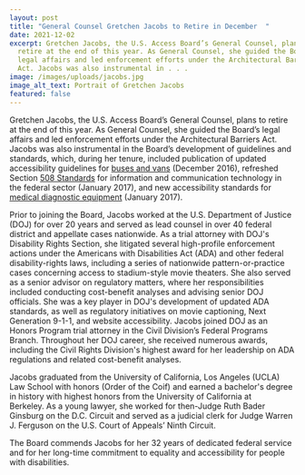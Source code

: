 ```yaml
---
layout: post
title: "General Counsel Gretchen Jacobs to Retire in December  "
date: 2021-12-02
excerpt: Gretchen Jacobs, the U.S. Access Board’s General Counsel, plans to
  retire at the end of this year. As General Counsel, she guided the Board’s
  legal affairs and led enforcement efforts under the Architectural Barriers
  Act. Jacobs was also instrumental in . . .
image: /images/uploads/jacobs.jpg
image_alt_text: Portrait of Gretchen Jacobs
featured: false
---
```

Gretchen Jacobs, the U.S. Access Board’s General Counsel, plans to retire at the end of this year. As General Counsel, she guided the Board’s legal affairs and led enforcement efforts under the Architectural Barriers Act. Jacobs was also instrumental in the Board’s development of guidelines and standards, which, during her tenure, included publication of updated accessibility guidelines for [buses and vans](https://www.access-board.gov/ada/vehicles/) (December 2016), refreshed Section [508 Standards](https://www.access-board.gov/ict/) for information and communication technology in the federal sector (January 2017), and new accessibility standards for [medical diagnostic equipment](https://www.access-board.gov/mde/) (January 2017).

Prior to joining the Board, Jacobs worked at the U.S. Department of Justice (DOJ) for over 20 years and served as lead counsel in over 40 federal district and appellate cases nationwide. As a trial attorney with DOJ's Disability Rights Section, she litigated several high-profile enforcement actions under the Americans with Disabilities Act (ADA) and other federal disability-rights laws, including a series of nationwide pattern-or-practice cases concerning access to stadium-style movie theaters. She also served as a senior advisor on regulatory matters, where her responsibilities included conducting cost-benefit analyses and advising senior DOJ officials. She was a key player in DOJ's development of updated ADA standards, as well as regulatory initiatives on movie captioning, Next Generation 9-1-1, and website accessibility. Jacobs joined DOJ as an Honors Program trial attorney in the Civil Division’s Federal Programs Branch. Throughout her DOJ career, she received numerous awards, including the Civil Rights Division's highest award for her leadership on ADA regulations and related cost-benefit analyses.

Jacobs graduated from the University of California, Los Angeles (UCLA) Law School with honors (Order of the Coif) and earned a bachelor's degree in history with highest honors from the University of California at Berkeley. As a young lawyer, she worked for then-Judge Ruth Bader Ginsburg on the D.C. Circuit and served as a judicial clerk for Judge Warren J. Ferguson on the U.S. Court of Appeals’ Ninth Circuit.

The Board commends Jacobs for her 32 years of dedicated federal service and for her long-time commitment to equality and accessibility for people with disabilities.
